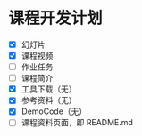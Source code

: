 # 课程开发计划

- [x] 幻灯片
- [x] 课程视频
- [ ] 作业任务
- [ ] 课程简介
- [x] 工具下载（无）
- [x] 参考资料（无）
- [x] DemoCode（无）
- [ ] 课程资料页面，即 README.md